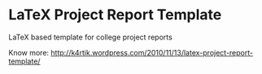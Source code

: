 LaTeX Project Report Template
=============================

LaTeX based template for college project reports

Know more: http://k4rtik.wordpress.com/2010/11/13/latex-project-report-template/
